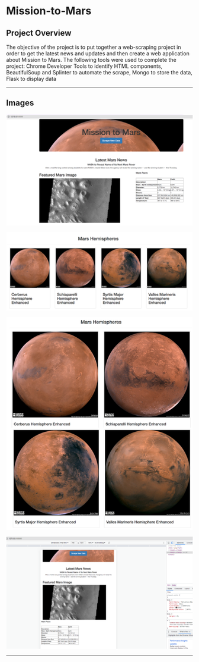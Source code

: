 # Mission-to-Mars

## Project Overview 

The objective of the project is to put together a web-scraping project in order to get the latest news and updates and then create a web application about Mission to Mars. The following tools were used to complete the project: Chrome Developer Tools to identify HTML components, BeautifulSoup and Splinter to automate the scrape, Mongo to store the data, Flask to display data

---
## Images

![](Resources/webpage1.png)

![](Resources/webpage2.png)

![](Resources/webpage3.png)

![](Resources/webpage4.png)

---
